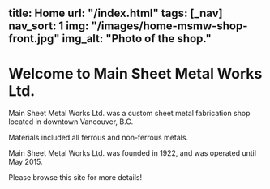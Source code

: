 title: Home
url: "/index.html"
tags: [_nav]
nav_sort: 1
img: "/images/home-msmw-shop-front.jpg"
img_alt: "Photo of the shop."
---

# Welcome to Main Sheet Metal Works Ltd. #

Main Sheet Metal Works Ltd. was a custom sheet metal fabrication shop located in downtown Vancouver, B.C. 

Materials included all ferrous and non-ferrous metals. 

Main Sheet Metal Works Ltd. was founded in 1922, and was operated until May 2015.

Please browse this site for more details!

